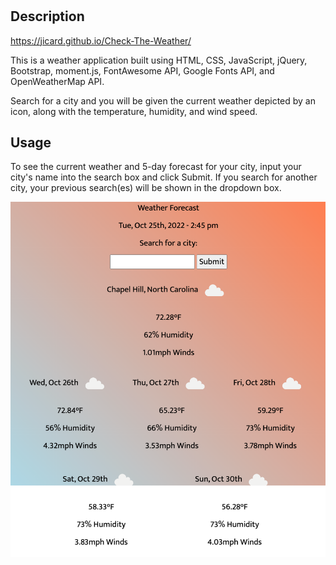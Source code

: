 # <Check-The-Weather>

## Description

https://jicard.github.io/Check-The-Weather/

This is a weather application built using HTML, CSS, JavaScript, jQuery, Bootstrap, moment.js, FontAwesome API, Google Fonts API, and OpenWeatherMap API. 

Search for a city and you will be given the current weather depicted by an icon, along with the temperature, humidity, and wind speed. 

## Usage

To see the current weather and 5-day forecast for your city, input your city's name into the search box and click Submit. If you search for another city, your previous search(es) will be shown in the dropdown box. 


![screenshot](./docs/Assets/_Users_joshicard_Documents_Bootcamp_Module%25206%2520Challenge_docs_index.html.png)
